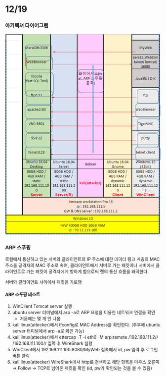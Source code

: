 # 12/19

### 아키텍쳐 다이어그램

![ArchitectureDiagram.PNG](https://github.com/ahngo13/TIL/blob/master/lecture/1219/ArchitectureDiagram.PNG?raw=true)



### ARP 스푸핑

로컬에서 통신하고 있는 서버와 클라이언트의 IP 주소에 대한 데이터 링크 계층의 MAC 주소를 공격자의 MAC 주소로 속여, 클라이언트에서 서버로 가는 패킷이나 서버에서 클라이언트로 가는 패킷이 공격자에게 향하게 함으로써 랜의 통신 흐름을 왜곡한다.

서버와 클라이언트 사이에서 패킷을 가로챔



#### ARP 스푸핑 테스트

1. WinClient Tomcat server 실행
2. ubuntu server 터미널에서 arp -a로 ARP 요청을 이용한 네트워크 연결을 확인
   - 처음에는 몇 개 안 나옴
3. kali linux(attecker)에서 ifconfig로 MAC Address를 확인한다. (추후에 ubuntu server 터미널에서 arp -a로 확인 가능)
4. kali linux(attecker)에서 ettercap -T -i eth0 -M arp:remote /192.168.111.2// /192.168.111.100// 입력 후 WireShark 실행
5. WinClient에서 192.168.111.100:8080/MyWeb 접속해서 id, pw 입력 후 로그인 버튼 클릭
6. kali linux(attecker) WireShark에서 http로 검색하고 해당 항목을 마우스 오른쪽 → Follow → TCP로 넘어온 패킷을 확인 (id, pw가 확인되는 것을 볼 수 있음)




